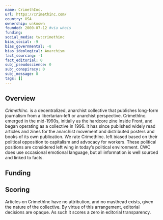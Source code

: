 ```yaml
---
name: CrimethInc.
url: https://crimethinc.com/
country: USA
ownership: unknown
founded: 2000-07-12 #via whois
funding:
social_media: tw:crimethinc
bias_social: -9
bias_governmental: -8
bias_ideological: Anarchism
fact_sourcing: -1
fact_editorial: 0
subj_pseudoscience: 0
subj_conspiracy: 0
subj_message: 8
tags: []
---
```


## Overview
_CrimethInc._ is a decentralized, anarchist collective that publishes long-form journalism from a libertarian-left or anarchist perspective. CrimethInc. emerged in the mid-1990s, initially as the hardcore zine Inside Front, and began operating as a collective in 1996. It has since published widely read articles and zines for the anarchist movement and distributed posters and books of its own publication. We rate CrimethInc. left biased based on their political opposition to capitalism and advocacy for workers. These political positions are considered left wing in today’s political environment. CWC does use occasional emotional language, but all information is well sourced and linked to facts.

## Funding

## Scoring
Articles on CrimethInc have no attribution, and no masthead exists, given the nature of the collective. By virtue of this arrangement, editorial decisions are opaque. As such it scores a zero in editorial transparency.
